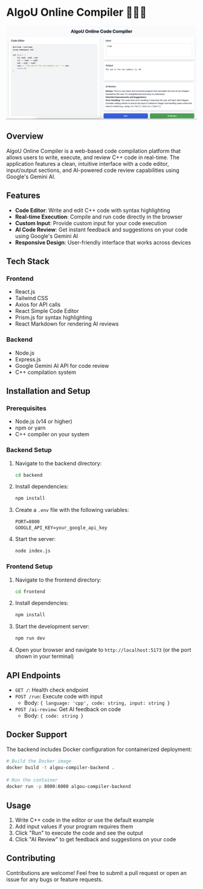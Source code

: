 # AlgoU Online Compiler 👨🏻‍💻

<img src="https://github.com/bhavesh1129/AlgoU-Advanced-Online-Compiler/blob/main/Snapshot.png" />

## Overview

AlgoU Online Compiler is a web-based code compilation platform that allows users to write, execute, and review C++ code in real-time. The application features a clean, intuitive interface with a code editor, input/output sections, and AI-powered code review capabilities using Google's Gemini AI.

## Features

- **Code Editor**: Write and edit C++ code with syntax highlighting
- **Real-time Execution**: Compile and run code directly in the browser
- **Custom Input**: Provide custom input for your code execution
- **AI Code Review**: Get instant feedback and suggestions on your code using Google's Gemini AI
- **Responsive Design**: User-friendly interface that works across devices

## Tech Stack

### Frontend
- React.js
- Tailwind CSS
- Axios for API calls
- React Simple Code Editor
- Prism.js for syntax highlighting
- React Markdown for rendering AI reviews

### Backend
- Node.js
- Express.js
- Google Gemini AI API for code review
- C++ compilation system

## Installation and Setup

### Prerequisites
- Node.js (v14 or higher)
- npm or yarn
- C++ compiler on your system

### Backend Setup

1. Navigate to the backend directory:
   ```bash
   cd backend
   ```

2. Install dependencies:
   ```bash
   npm install
   ```

3. Create a `.env` file with the following variables:
   ```
   PORT=8000
   GOOGLE_API_KEY=your_google_api_key
   ```

4. Start the server:
   ```bash
   node index.js
   ```

### Frontend Setup

1. Navigate to the frontend directory:
   ```bash
   cd frontend
   ```

2. Install dependencies:
   ```bash
   npm install
   ```

3. Start the development server:
   ```bash
   npm run dev
   ```

4. Open your browser and navigate to `http://localhost:5173` (or the port shown in your terminal)

## API Endpoints

- `GET /`: Health check endpoint
- `POST /run`: Execute code with input
  - Body: `{ language: 'cpp', code: string, input: string }`
- `POST /ai-review`: Get AI feedback on code
  - Body: `{ code: string }`

## Docker Support

The backend includes Docker configuration for containerized deployment:

```bash
# Build the Docker image
docker build -t algou-compiler-backend .

# Run the container
docker run -p 8000:8000 algou-compiler-backend
```

## Usage

1. Write C++ code in the editor or use the default example
2. Add input values if your program requires them
3. Click "Run" to execute the code and see the output
4. Click "AI Review" to get feedback and suggestions on your code

## Contributing

Contributions are welcome! Feel free to submit a pull request or open an issue for any bugs or feature requests.


